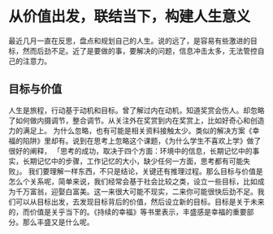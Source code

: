 # 从价值出发，联结当下，构建人生意义
最近几月一直在反思，盘点和规划自己的人生。说的远了，是容易有些激进的目标，然而后劲不足。近了是要做的事，要解决的问题，信息冲击太多，无法管控自己的注意力。

## 目标与价值
人生是旅程，行动基于动机和目标。曾了解过内在动机，知道奖赏会伤人。却忽略了如何做内摄调节，整合调节。从关注外在奖赏到内在奖赏上，比如好奇心和创造力的满足上。
为什么忽略，也有可能是相关资料接触太少。类似的解决方案《幸福的陷阱》里却有。说到在思考上忽略这个课题，《为什么学生不喜欢上学》做了很好的阐释，
「思考的成功，取决于四个方面：环境中的信息，长期记忆中的事实，长期记忆中的步骤，工作记忆的大小，缺少任何一方面，思考都有可能失败」。
我们要理解一样东西，不只是结论，关键还有推理过程。那么目标与价值是怎么个关系呢，简单来说，我们经常会基于社会比较之类，设立一些目标，比如成为千万富翁，迎娶白富美。这一来很大可能不现实，二来你可能很快后劲不足。我们可以从目标出发，去发现目标背后的价值，然后设立新的目标。目标是关于未来的，而价值是关乎当下的。《持续的幸福》等书里表示，丰盛感是幸福的重要部分。那么丰盛又是什么呢。